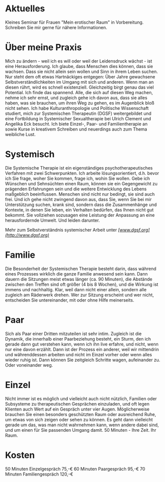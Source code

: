 ---
---
# Aktuelles

Kleines Seminar für Frauen "Mein erotischer Raum" in Vorbereitung. Schreiben Sie mir gerne für nähere Informationen.



# Über meine Praxis

Mich zu ändern - weil ich es will oder weil der Leidensdruck wächst - ist eine Herausforderung. Ich glaube, dass Menschen dies können, dass sie wachsen. Dass sie nicht allein sein wollen und Sinn in ihrem Leben suchen. Nur steht dem oft etwas Hartnäckiges entgegen: Über Jahre gewachsene Selbstverständlichkeiten im Umgang mit sich und anderen. Wenn man an diesen rührt, wird es schnell existenziell. Gleichzeitig birgt genau das viel Potential. Ich finde das spannend. Alle, die sich auf diesen Weg machen, nehme ich sehr ernst, und zugleich gehe ich davon aus, dass sie alles haben, was sie brauchen, um ihren Weg zu gehen, es im Augenblick bloß nicht sehen.
Ich habe Kulturanthropologie und Politische Wissenschaft studiert, mich zur Systemischen Therapeutin (DGSF) weitergebildet und eine Fortbildung in Systemischer Sexualtherapie bei Ulrich Clement und Angelika Eck besucht. Ich biete Einzel-, Paar- und Familientherapie an sowie Kurse in kreativem Schreiben und neuerdings auch zum Thema weibliche Lust.



# Systemisch

Die Systemische Therapie ist ein eigenständiges psychotherapeutisches Verfahren mit zwei Schwerpunkten.
Ich arbeite lösungsorientiert, d.h. bevor ich Sie frage, woher Sie kommen, frage ich, wohin Sie wollen. Gebe ich Wünschen und Sehnsüchten einen Raum, können sie ein Gegengewicht zu prägenden Erfahrungen sein und die weitere Entwicklung des Lebens maßgeblich beeinflussen. Menschen sind nicht nur bedingt, sie sind auch frei.
Und ich gehe nicht zwingend davon aus, dass Sie, wenn Sie bei mir Unterstützung suchen, krank sind, sondern dass die Zusammenhänge und Kontexte, in denen Sie leben, ein Verhalten bedürfen, das Ihnen nicht gut bekommt. Sie vollziehen sozusagen eine Leistung der Anpassung an eine herausfordernde Umwelt. Und leiden darunter.

Mehr zum Selbstverständnis systemischer Arbeit unter *[www.dgsf.org](http://www.dgsf.org)*



# Familie

Die Besonderheit der Systemischen Therapie besteht darin, dass während eines Prozesses wirklich die ganze Familie anwesend sein kann. Dann dauern die Sitzungen meist etwas länger (ca. 90 Minuten), die Abstände zwischen den Treffen sind oft größer (4 bis 8 Wochen), und die Wirkung ist immens und nachhaltig. Klar, weil dann nicht einer allein, sondern alle zugleich am Räderwerk drehen.
Wer zur Sitzung erscheint und wer nicht, entscheiden Sie untereinander, mit oder ohne Hilfe meinerseits.



# Paar

Sich als Paar einer Dritten mitzuteilen ist sehr intim. Zugleich ist die Dynamik, die innerhalb einer Paarbeziehung besteht, ein Sturm, den ich gerade dann gut verstehen kann, wenn ich ihn live erfahre, und nicht, wenn nur eine davon erzählt. Dann ist der Prozess ein anderer, weil wir mittendrin und währenddessen arbeiten und nicht im Einzel vorher oder wenn alles wieder ruhig ist. Dann können Sie zeitgleich Schritte wagen, aufeinander zu. Oder voneinander weg.



# Einzel

Nicht immer ist es möglich und vielleicht auch nicht nützlich, Familien oder Subsysteme zu therapeutischen Gesprächen einzuladen, und oft legen Klienten auch Wert auf ein Gespräch unter vier Augen. Möglicherweise brauchen Sie einen besonders geschützten Raum oder ausreichend Ruhe, um etwas von sich zeigen oder sehen zu können. Es geht dann vielleicht gerade um das, was man nicht wahrnehmen kann, wenn andere dabei sind, und um einen für Sie passenden Umgang damit. 50 Minuten - Ihre Zeit. Ihr Raum.



# Kosten

50 Minuten Einzelgespräch      75,-€
60 Minuten Paargespräch        95,-€
70 Minuten Familiengespräch   120,-€

